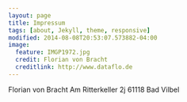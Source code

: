 ```yaml
---
layout: page
title: Impressum
tags: [about, Jekyll, theme, responsive]
modified: 2014-08-08T20:53:07.573882-04:00
image:
  feature: IMGP1972.jpg
  credit: Florian von Bracht
  creditlink: http://www.dataflo.de
---
```


Florian von Bracht
Am Ritterkeller 2j
61118 Bad Vilbel

